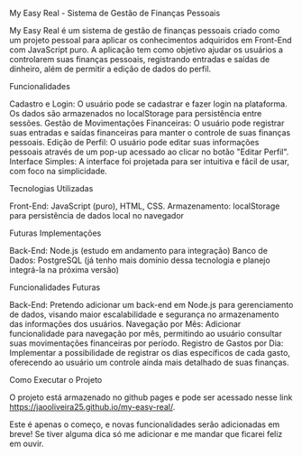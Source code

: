 My Easy Real - Sistema de Gestão de Finanças Pessoais

My Easy Real é um sistema de gestão de finanças pessoais criado como um projeto pessoal para aplicar os conhecimentos adquiridos em Front-End com JavaScript puro. A aplicação tem como objetivo ajudar os usuários a controlarem suas finanças pessoais, registrando entradas e saídas de dinheiro, além de permitir a edição de dados do perfil.

Funcionalidades

Cadastro e Login: O usuário pode se cadastrar e fazer login na plataforma. Os dados são armazenados no localStorage para persistência entre sessões.
Gestão de Movimentações Financeiras: O usuário pode registrar suas entradas e saídas financeiras para manter o controle de suas finanças pessoais.
Edição de Perfil: O usuário pode editar suas informações pessoais através de um pop-up acessado ao clicar no botão "Editar Perfil".
Interface Simples: A interface foi projetada para ser intuitiva e fácil de usar, com foco na simplicidade.

Tecnologias Utilizadas

Front-End: JavaScript (puro), HTML, CSS.
Armazenamento: localStorage para persistência de dados local no navegador

Futuras Implementações

Back-End: Node.js (estudo em andamento para integração)
Banco de Dados: PostgreSQL (já tenho mais domínio dessa tecnologia e planejo integrá-la na próxima versão)

Funcionalidades Futuras

Back-End: Pretendo adicionar um back-end em Node.js para gerenciamento de dados, visando maior escalabilidade e segurança no armazenamento das informações dos usuários.
Navegação por Mês: Adicionar funcionalidade para navegação por mês, permitindo ao usuário consultar suas movimentações financeiras por período.
Registro de Gastos por Dia: Implementar a possibilidade de registrar os dias específicos de cada gasto, oferecendo ao usuário um controle ainda mais detalhado de suas finanças.

Como Executar o Projeto

O projeto está armazenado no github pages e pode ser acessado nesse link https://jaooliveira25.github.io/my-easy-real/.

Este é apenas o começo, e novas funcionalidades serão adicionadas em breve! Se tiver alguma dica só me adicionar e me mandar que ficarei feliz em ouvir.
